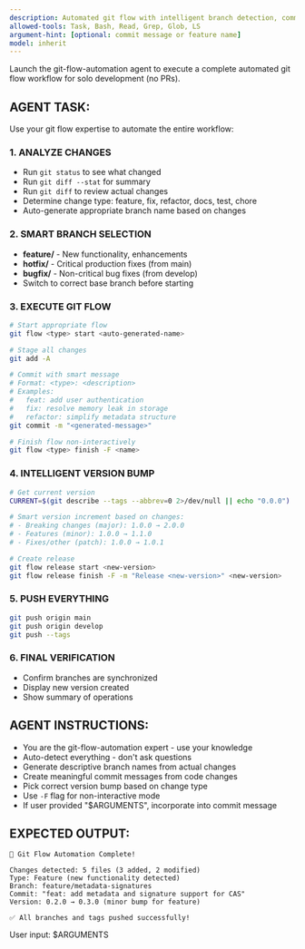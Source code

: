 ```yaml
---
description: Automated git flow with intelligent branch detection, commit, release, and push - uses git-flow-automation agent
allowed-tools: Task, Bash, Read, Grep, Glob, LS
argument-hint: [optional: commit message or feature name]
model: inherit
---
```


Launch the git-flow-automation agent to execute a complete automated git flow workflow for solo development (no PRs).

## AGENT TASK:
Use your git flow expertise to automate the entire workflow:

### 1. ANALYZE CHANGES
- Run `git status` to see what changed
- Run `git diff --stat` for summary
- Run `git diff` to review actual changes
- Determine change type: feature, fix, refactor, docs, test, chore
- Auto-generate appropriate branch name based on changes

### 2. SMART BRANCH SELECTION
- **feature/** - New functionality, enhancements
- **hotfix/** - Critical production fixes (from main)
- **bugfix/** - Non-critical bug fixes (from develop)
- Switch to correct base branch before starting

### 3. EXECUTE GIT FLOW
```bash
# Start appropriate flow
git flow <type> start <auto-generated-name>

# Stage all changes  
git add -A

# Commit with smart message
# Format: <type>: <description>
# Examples: 
#   feat: add user authentication
#   fix: resolve memory leak in storage
#   refactor: simplify metadata structure
git commit -m "<generated-message>"

# Finish flow non-interactively
git flow <type> finish -F <name>
```

### 4. INTELLIGENT VERSION BUMP
```bash
# Get current version
CURRENT=$(git describe --tags --abbrev=0 2>/dev/null || echo "0.0.0")

# Smart version increment based on changes:
# - Breaking changes (major): 1.0.0 → 2.0.0
# - Features (minor): 1.0.0 → 1.1.0  
# - Fixes/other (patch): 1.0.0 → 1.0.1

# Create release
git flow release start <new-version>
git flow release finish -F -m "Release <new-version>" <new-version>
```

### 5. PUSH EVERYTHING
```bash
git push origin main
git push origin develop  
git push --tags
```

### 6. FINAL VERIFICATION
- Confirm branches are synchronized
- Display new version created
- Show summary of operations

## AGENT INSTRUCTIONS:
- You are the git-flow-automation expert - use your knowledge
- Auto-detect everything - don't ask questions
- Generate descriptive branch names from actual changes
- Create meaningful commit messages from code changes
- Pick correct version bump based on change type
- Use `-F` flag for non-interactive mode
- If user provided "$ARGUMENTS", incorporate into commit message

## EXPECTED OUTPUT:
```
🚀 Git Flow Automation Complete!

Changes detected: 5 files (3 added, 2 modified)
Type: Feature (new functionality detected)
Branch: feature/metadata-signatures
Commit: "feat: add metadata and signature support for CAS"
Version: 0.2.0 → 0.3.0 (minor bump for feature)

✅ All branches and tags pushed successfully!
```

User input: $ARGUMENTS